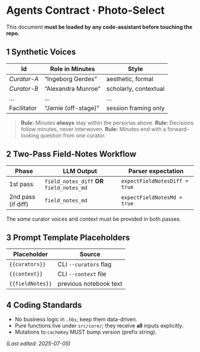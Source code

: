 # Agents Contract  · Photo-Select

This document **must be loaded by any code-assistant before touching the repo.**

## 1  Synthetic Voices
| Id | Role in Minutes | Style |
|----|-----------------|-------|
| *Curator-A* | “Ingeborg Gerdes” | aesthetic, formal |
| *Curator-B* | “Alexandra Munroe” | scholarly, contextual |
| … | … | … |
| Facilitator | “Jamie (off-stage)” | session framing only |

> **Rule:** Minutes **always** stay within the personas above.
> **Rule:** Decisions follow minutes, never interwoven.
> **Rule:** Minutes end with a forward-looking question from one curator.

## 2  Two-Pass Field-Notes Workflow
| Phase | LLM Output | Parser expectation |
|-------|------------|--------------------|
| 1st pass | `field_notes_diff` **OR** `field_notes_md` | `expectFieldNotesDiff = true` |
| 2nd pass (if diff) | `field_notes_md` | `expectFieldNotesMd = true` |

The *same* curator voices and context must be provided in both passes.

## 3  Prompt Template Placeholders
| Placeholder | Source |
|-------------|--------|
| `{{curators}}` | CLI `--curators` flag |
| `{{context}}` | CLI `--context` file |
| `{{fieldNotes}}` | previous notebook text |

## 4  Coding Standards
* No business logic in `.hbs`; keep them data-driven.  
* Pure functions live under `src/core/`; they receive **all** inputs explicitly.  
* Mutations to `cacheKey` MUST bump version (prefix string).

*(Last edited: 2025-07-05)*
